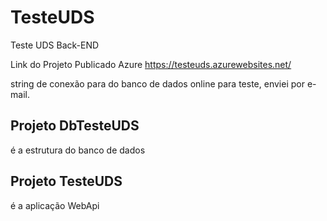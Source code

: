 # TesteUDS
Teste UDS Back-END

Link do Projeto Publicado Azure
https://testeuds.azurewebsites.net/


string de conexão para do banco de dados online para teste, enviei por e-mail.

## Projeto DbTesteUDS
é a estrutura do banco de dados

## Projeto TesteUDS
é a aplicação WebApi
